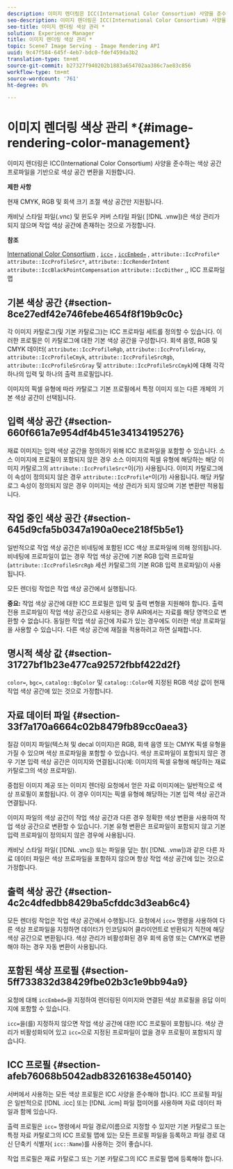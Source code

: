 ```yaml
---
description: 이미지 렌더링은 ICC(International Color Consortium) 사양을 준수하는 색상 공간 프로파일을 기반으로 색상 공간 변환을 지원합니다.
seo-description: 이미지 렌더링은 ICC(International Color Consortium) 사양을 준수하는 색상 공간 프로파일을 기반으로 색상 공간 변환을 지원합니다.
seo-title: 이미지 렌더링 색상 관리 *
solution: Experience Manager
title: 이미지 렌더링 색상 관리 *
topic: Scene7 Image Serving - Image Rendering API
uuid: 9c47f584-645f-4eb7-bdc0-fdef459da3b2
translation-type: tm+mt
source-git-commit: b27327f940202b1883a654702aa386c7ae83c856
workflow-type: tm+mt
source-wordcount: '761'
ht-degree: 0%

---
```



# 이미지 렌더링 색상 관리 *{#image-rendering-color-management}

이미지 렌더링은 ICC(International Color Consortium) 사양을 준수하는 색상 공간 프로파일을 기반으로 색상 공간 변환을 지원합니다.

**제한 사항**

현재 CMYK, RGB 및 회색 크기 조절 색상 공간만 지원됩니다.

캐비닛 스타일 파일(.vnc) 및 윈도우 커버 스타일 파일( [!DNL .vnw])은 색상 관리가 되지 않으며 작업 색상 공간에 존재하는 것으로 가정합니다.

**참조**

[International Color Consortium](http://www.color.org/index.xalter) ,  [ `icc=`](../../../../../ir-api/http-protocol/image-rendering-api-ref/c-ir-http-protocol-ref/c-ir-http-protocol-command-reference/r-ir-icc.md#reference-86a2fff3cef24982ad2063d977a16e06) ,  [ `iccEmbed=`](../../../../../ir-api/http-protocol/image-rendering-api-ref/c-ir-http-protocol-ref/c-ir-http-protocol-command-reference/r-ir-iccembed.md#reference-47a433138c7c4b29b9b29871b2491a7f) ,  `attribute::IccProfile*`  `attribute::IccProfileSrc*`,  `attribute::IccRenderIntent`  `attribute::IccBlackPointCompensation`   `attribute::IccDither` ,, ICC 프로파일 맵

## 기본 색상 공간 {#section-8ce27edf42e746febe4654f8f19b9c0c}

각 이미지 카탈로그(및 기본 카탈로그)는 ICC 프로파일 세트를 정의할 수 있습니다. 이러한 프로필은 이 카탈로그에 대한 기본 색상 공간을 구성합니다. 회색 음영, RGB 및 CMYK 데이터( `attribute::IccProfileRgb`, `attribute::IccProfileGray`, `attribute::IccProfileCmyk`, `attribute::IccProfileSrcRgb`, `attribute::IccProfileSrcGray` 및 `attribute::IccProfileSrcCmyk`)에 대해 각각 하나의 입력 및 하나의 출력 프로필입니다.

이미지의 픽셀 유형에 따라 카탈로그 기본 프로필에서 특정 이미지 또는 다른 개체의 기본 색상 공간이 선택됩니다.

## 입력 색상 공간 {#section-660f661a7e954df4b451e34134195276}

재료 이미지는 입력 색상 공간을 정의하기 위해 ICC 프로파일을 포함할 수 있습니다. 소스 이미지에 프로필이 포함되지 않은 경우 소스 이미지의 픽셀 유형에 해당하는 해당 이미지 카탈로그의 `attribute::IccProfileSrc*`이(가) 사용됩니다. 이미지 카탈로그에 이 속성이 정의되지 않은 경우 `attribute::IccProfile*`이(가) 사용됩니다. 해당 카탈로그 속성이 정의되지 않은 경우 이미지는 색상 관리가 되지 않으며 기본 변환만 적용됩니다.

## 작업 중인 색상 공간 {#section-645d9cfa5b0347a190a0ece218f5b5e1}

일반적으로 작업 색상 공간은 비네팅에 포함된 ICC 색상 프로파일에 의해 정의됩니다. 비네팅에 프로파일이 없는 경우 작업 색상 공간에 기본 RGB 입력 프로파일(`attribute::IccProfileSrcRgb` 세션 카탈로그의 기본 RGB 입력 프로파일)이 사용됩니다.

모든 렌더링 작업은 작업 색상 공간에서 실행됩니다.

**중요:** 작업 색상 공간에 대한 ICC 프로필은 입력 및 출력 변형을 지원해야 합니다. 출력 전용 프로파일이 작업 색상 공간으로 사용되는 경우 AIR에서는 자료를 해당 영역으로 변환할 수 없습니다. 동일한 작업 색상 공간에 자료가 있는 경우에도 이러한 색상 프로파일을 사용할 수 있습니다. 다른 색상 공간에 재질을 적용하려고 하면 실패합니다.

## 명시적 색상 값 {#section-31727bf1b23e477ca92572fbbf422d2f}

`color=`, `bgc=`, `catalog::BgColor` 및 `catalog::Color`에 지정된 RGB 색상 값이 현재 작업 색상 공간에 있는 것으로 가정합니다.

## 자료 데이터 파일 {#section-33f7a170a6664c02b8479fb89cc0aea3}

질감 이미지 파일(텍스처 및 decal 이미지)은 RGB, 회색 음영 또는 CMYK 픽셀 유형을 가질 수 있으며 색상 프로파일을 포함할 수 있습니다. 색상 프로파일이 포함되지 않은 경우 기본 입력 색상 공간은 이미지와 연결됩니다(예: 이미지의 픽셀 유형에 해당하는 재료 카탈로그의 색상 프로파일).

중첩된 이미지 제공 또는 이미지 렌더링 요청에서 얻은 자료 이미지에는 일반적으로 색상 프로필이 포함됩니다. 이 경우 이미지는 픽셀 유형에 해당하는 기본 입력 색상 공간과 연결됩니다.

이미지 파일의 색상 공간이 작업 색상 공간과 다른 경우 정확한 색상 변환을 사용하여 작업 색상 공간으로 변환할 수 있습니다. 기본 유형 변환은 프로파일이 포함되지 않고 기본 입력 프로파일이 정의되지 않은 경우에 사용됩니다.

캐비닛 스타일 파일( [!DNL .vnc]) 또는 파일을 덮는 창( [!DNL .vnw])과 같은 다른 자료 데이터 파일은 색상 프로파일을 포함하지 않으며 항상 작업 색상 공간에 있는 것으로 가정합니다.

## 출력 색상 공간 {#section-4c2c4dfedbb8429ba5cfddc3d3eab6c4}

모든 렌더링 작업은 작업 색상 공간에서 수행됩니다. 요청에서 `icc=` 명령을 사용하여 다른 색상 프로파일을 지정하면 데이터가 인코딩되어 클라이언트로 반환되기 직전에 해당 색상 공간으로 변환됩니다. 색상 관리가 비활성화된 경우 회색 음영 또는 CMYK로 변환해야 하는 경우 자동 변환이 사용됩니다.

## 포함된 색상 프로필 {#section-5ff733832d38429fbe02b3c1e9bb94a9}

요청에 대해 `iccEmbed=`을 지정하여 렌더링된 이미지와 연결된 색상 프로필을 응답 이미지에 포함할 수 있습니다.

`icc=`을(를) 지정하지 않으면 작업 색상 공간에 대한 ICC 프로필이 포함됩니다. 색상 관리가 비활성화되어 있고 `icc=`으로 지정된 프로파일이 없을 경우 프로필이 포함되지 않습니다.

## ICC 프로필 {#section-afeb76068b5042adb83261638e450140}

서버에서 사용하는 모든 색상 프로필은 ICC 사양을 준수해야 합니다. ICC 프로필 파일은 일반적으로 [!DNL .icc] 또는 [!DNL .icm] 파일 접미어를 사용하며 자료 데이터 파일과 함께 있습니다.

출력 프로필은 `icc=` 명령에서 파일 경로/이름으로 지정할 수 있지만 기본 카탈로그 또는 특정 자료 카탈로그의 ICC 프로필 맵에 있는 모든 프로필 파일을 등록하고 파일 경로 대신 단축키 식별자( `icc::Name`)를 사용하는 것이 좋습니다.

작업 프로필은 재료 카탈로그 또는 기본 카탈로그의 ICC 프로필 맵에 등록해야 합니다.
